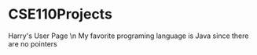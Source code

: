 # CSE110Projects
Harry's User Page \n
My favorite programing language is Java since there are no pointers